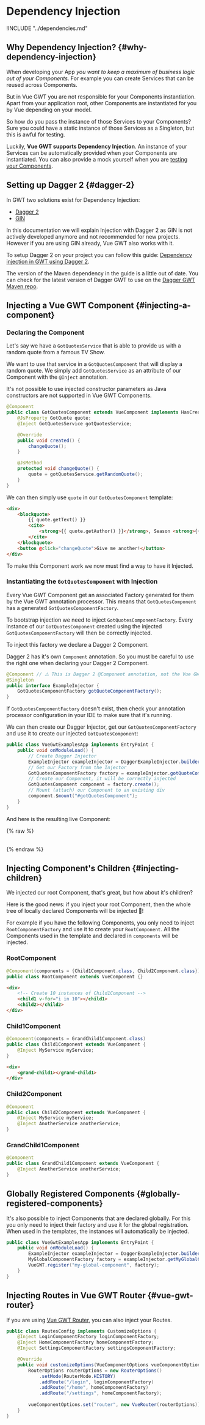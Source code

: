 # Dependency Injection

!INCLUDE "../dependencies.md"

## Why Dependency Injection? {#why-dependency-injection}

When developing your App *you want to keep a maximum of business logic out of your Components*.
For example you can create Services that can be reused across Components.

But in Vue GWT you are not responsible for your Components instantiation.
Apart from your application root, other Components are instantiated for you by Vue depending on your model.

So how do you pass the instance of those Services to your Components?
Sure you could have a static instance of those Services as a Singleton, but this is awful for testing.

Luckily, **Vue GWT supports Dependency Injection**.
An instance of your Services can be automatically provided when your Components are instantiated.
You can also provide a mock yourself when you are [testing your Components](../tooling/unit-testing.md).

## Setting up Dagger 2 {#dagger-2}

In GWT two solutions exist for Dependency Injection:

* [Dagger 2](https://google.github.io/dagger/users-guide)
* [GIN](https://github.com/nishtahir/google-gin)

In this documentation we will explain Injection with Dagger 2 as GIN is not actively developed anymore and not recommended for new projects.
However if you are using GIN already, Vue GWT also works with it.

To setup Dagger 2 on your project you can follow this guide: [Dependency injection in GWT using Dagger 2](http://www.g-widgets.com/2017/06/28/dependency-injection-in-gwt-using-dagger-2/).

The version of the Maven dependency in the guide is a little out of date.
You can check for the latest version of Dagger GWT to use on the [Dagger GWT Maven repo](https://mvnrepository.com/artifact/com.google.dagger/dagger-gwt).

## Injecting a Vue GWT Component {#injecting-a-component}

### Declaring the Component

Let's say we have a `GotQuotesService` that is able to provide us with a random quote from a famous TV Show.

We want to use that service in a `GotQuotesComponent` that will display a random quote.
We simply add `GotQuotesService` as an attribute of our Component with the `@Inject` annotation.

<p class="warning-panel">
It's not possible to use injected constructor parameters as Java constructors are not supported in Vue GWT Components.
<p>

```java
@Component
public class GotQuotesComponent extends VueComponent implements HasCreated {
    @JsProperty GotQuote quote;
    @Inject GotQuotesService gotQuotesService;

    @Override
    public void created() {
        changeQuote();
    }

    @JsMethod
    protected void changeQuote() {
        quote = gotQuotesService.getRandomQuote();
    }
}
```

We can then simply use `quote` in our `GotQuotesComponent` template:

```html
<div>
    <blockquote>
        {{ quote.getText() }}
        <cite>
            <strong>{{ quote.getAuthor() }}</strong>, Season <strong>{{ quote.getSeason() }}</strong>, Episode <strong>{{ quote.getEpisode() }}</strong>
        </cite>
    </blockquote>
    <button @click="changeQuote">Give me another!</button>
</div>
```

To make this Component work we now must find a way to have it Injected.

### Instantiating the `GotQuotesComponent` with Injection

Every Vue GWT Component get an associated Factory generated for them by the Vue GWT annotation processor.
This means that `GotQuotesComponent` has a generated `GotQuotesComponentFactory`.

To bootstrap injection we need to inject `GotQuotesComponentFactory`.
Every instance of our `GotQuotesComponent` created using the injected `GotQuotesComponentFactory` will then be correctly injected.

To inject this factory we declare a Dagger 2 Component.

<p class="warning-panel">
Dagger 2 has it's own <code>Component</code> annotation.
So you must be careful to use the right one when declaring your Dagger 2 Component.
<p>

```java
@Component // ⚠️ This is Dagger 2 @Component annotation, not the Vue GWT one.
@Singleton
public interface ExampleInjector {
    GotQuotesComponentFactory gotQuoteComponentFactory();
}
```

<p class="info-panel">
If <code>GotQuotesComponentFactory</code> doesn't exist, then check your annotation processor configuration in your IDE to make sure that it's running.
<p>


We can then create our Dagger Injector, get our `GotQuotesComponentFactory` and use it to create our injected `GotQuotesComponent`:

```java
public class VueGwtExamplesApp implements EntryPoint { 
    public void onModuleLoad() {
        // Create Dagger Injector
        ExampleInjector exampleInjector = DaggerExampleInjector.builder().build();
        // Get our Factory from the Injector
        GotQuotesComponentFactory factory = exampleInjector.gotQuoteComponentFactory();
        // Create our Component, it will be correctly injected
        GotQuotesComponent component = factory.create();
        // Mount (attach) our Component to an existing div
        component.$mount("#gotQuotesComponent");
    }
}
```

And here is the resulting live Component:

{% raw %}
<div class="example-container" data-name="gotQuotesComponent">
    <br/>
    <span id="gotQuotesComponent"></span>
</div>
{% endraw %}

## Injecting Component's Children {#injecting-children}

We injected our root Component, that's great, but how about it's children?

Here is the good news: if you inject your root Component, then the whole tree of locally declared Components will be injected 🎉!

For example if you have the following Components, you only need to inject `RootComponentFactory` and use it to create your `RootComponent`.
All the Components used in the template and declared in `components` will be injected.

### RootComponent

```java
@Component(components = {Child1Component.class, Child2Component.class})
public class RootComponent extends VueComponent {}
```

```html
<div>
    <!-- Create 10 instances of Child1Component -->
    <child1 v-for="i in 10"></child1>
    <child2></child2>
</div>
```

### Child1Component

```java
@Component(components = GrandChild1Component.class)
public class Child1Component extends VueComponent {
    @Inject MyService myService;
}
```

```html
<div>
    <grand-child1></grand-child1>
</div>
```

### Child2Component

```java
@Component
public class Child2Component extends VueComponent {
    @Inject MyService myService;
    @Inject AnotherService anotherService;
}
```

### GrandChild1Component

```java
@Component
public class GrandChild1Component extends VueComponent {
    @Inject AnotherService anotherService;
}
```

## Globally Registered Components {#globally-registered-components}

It's also possible to inject Components that are declared globally.
For this you only need to inject their factory and use it for the global registration.
When used in the templates, the instances will automatically be injected.

```java
public class VueGwtExamplesApp implements EntryPoint { 
    public void onModuleLoad() {
        ExampleInjector exampleInjector = DaggerExampleInjector.builder().build();
        MyGlobalComponentFactory factory = exampleInjector.getMyGlobalComponentFactory();
        VueGWT.register("my-global-component", factory);
    }
}
```

## Injecting Routes in Vue GWT Router {#vue-gwt-router}

If you are using [Vue GWT Router](https://github.com/Axellience/vue-router-gwt), you can also inject your Routes.

```java
public class RoutesConfig implements CustomizeOptions {
    @Inject LoginComponentFactory loginComponentFactory;
    @Inject HomeComponentFactory homeComponentFactory;
    @Inject SettingsComponentFactory settingsComponentFactory;

    @Override
    public void customizeOptions(VueComponentOptions vueComponentOptions) {
        RouterOptions routerOptions = new RouterOptions()
            .setMode(RouterMode.HISTORY)
            .addRoute("/login", loginComponentFactory)
            .addRoute("/home", homeComponentFactory)
            .addRoute("/settings", homeComponentFactory);
        
        vueComponentOptions.set("router", new VueRouter(routerOptions));
    }
}
```